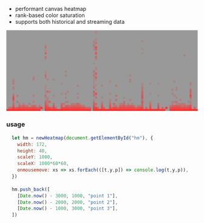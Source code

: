 
- performant canvas heatmap
- rank-based color saturation
- supports both historical and streaming data

![](https://raw.githubusercontent.com/slofurno/heatmap/master/heatmap.png)


### usage

```javascript
  let hm = newHeatmap(document.getElementById("hm"), {
    width: 172,
    height: 40,
    scaleY: 1000,
    scaleX: 1000*60*60,
    onmousemove: xs => xs.forEach(([t,y,p]) => console.log(t,y,p)),
  })

  hm.push_back([
    [Date.now() - 3000, 1000, "point 1"],
    [Date.now() - 2000, 2000, "point 2"],
    [Date.now() - 1000, 3000, "point 3"],
  ])
```

